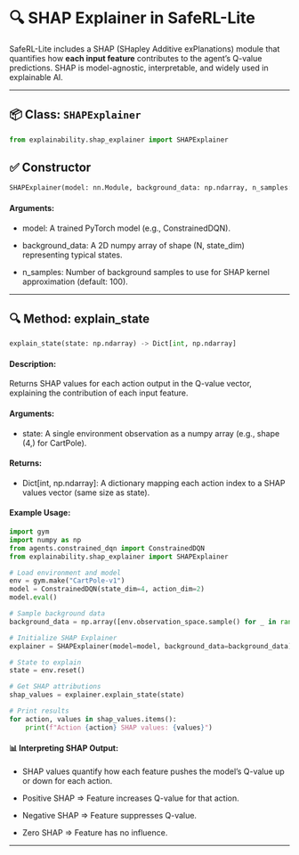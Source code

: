 # 🔍 SHAP Explainer in SafeRL-Lite

SafeRL-Lite includes a SHAP (SHapley Additive exPlanations) module that quantifies how **each input feature** contributes to the agent’s Q-value predictions. SHAP is model-agnostic, interpretable, and widely used in explainable AI.

---

## 📦 Class: `SHAPExplainer`

```python
from explainability.shap_explainer import SHAPExplainer
```

## ✅ Constructor

```python
SHAPExplainer(model: nn.Module, background_data: np.ndarray, n_samples: int = 100)

```
#### Arguments:

- model: A trained PyTorch model (e.g., ConstrainedDQN).

- background_data: A 2D numpy array of shape (N, state_dim) representing typical states.

- n_samples: Number of background samples to use for SHAP kernel approximation (default: 100).

---

## 🔍 Method: explain_state

```python
explain_state(state: np.ndarray) -> Dict[int, np.ndarray]


```

#### Description:
Returns SHAP values for each action output in the Q-value vector, explaining the contribution of each input feature.

#### Arguments:

- state: A single environment observation as a numpy array (e.g., shape (4,) for CartPole).

#### Returns:
- Dict[int, np.ndarray]: A dictionary mapping each action index to a SHAP values vector (same size as state).

#### Example Usage:
```python
import gym
import numpy as np
from agents.constrained_dqn import ConstrainedDQN
from explainability.shap_explainer import SHAPExplainer

# Load environment and model
env = gym.make("CartPole-v1")
model = ConstrainedDQN(state_dim=4, action_dim=2)
model.eval()

# Sample background data
background_data = np.array([env.observation_space.sample() for _ in range(100)])

# Initialize SHAP Explainer
explainer = SHAPExplainer(model=model, background_data=background_data)

# State to explain
state = env.reset()

# Get SHAP attributions
shap_values = explainer.explain_state(state)

# Print results
for action, values in shap_values.items():
    print(f"Action {action} SHAP values: {values}")
```

#### 📊 Interpreting SHAP Output:
- SHAP values quantify how each feature pushes the model’s Q-value up or down for each action.

- Positive SHAP ⇒ Feature increases Q-value for that action.

- Negative SHAP ⇒ Feature suppresses Q-value.

- Zero SHAP ⇒ Feature has no influence.

---